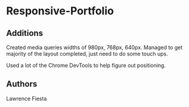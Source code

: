 # Responsive-Portfolio

## Additions

Created media queries widths of 980px, 768px, 640px. Managed to get majority of the layout completed, just need to do some touch ups.

Used a lot of the Chrome DevTools to help figure out positioning.

## Authors

Lawrence Fiesta